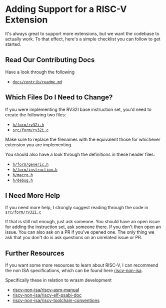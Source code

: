# Adding Support for a RISC-V Extension

It's always great to support more extensions, but we want the codebase to
actually work. To that effect, here's a simple checklist you can follow to get
started.

## Read Our Contributing Docs

Have a look through the following
* [`docs/contrib/readme.md`](./readme.md)

## Which Files Do I Need to Change?

If you were implementing the RV32I base instruction set, you'd need to create
the following two files:
* [`h/form/rv32i.h`](https://github.com/cyuria/wrasm/h/form/rv32i.h)
* [`src/form/rv32i.c`](https://github.com/cyuria/wrasm/src/form/rv32i.c)

Make sure to replace the filenames with the equivalent those for whichever
extension you are implementing.

You should also have a look through the definitions in these header files:
* [`h/form/generic.h`](https://github.com/cyuria/wrasm/h/form/generic.h)
* [`h/form/instruction.h`](https://github.com/cyuria/wrasm/h/form/instruction.h)
* [`h/macro.h`](https://github.com/cyuria/wrasm/h/macro.h)
* [`h/debug.h`](https://github.com/cyuria/wrasm/h/debug.h)

## I Need More Help

If you need more help, I strongly suggest reading through the code in
[`src/form/rv32i.c`](https://github.com/cyuria/wrasm/src/form/rv32i.c.)

If that is still not enough, just ask someone. You should have an open issue
for adding the instruction set, ask someone there. If you don't then open an
issue. You can also ask on a PR if you've opened one. The only thing we ask
that you don't do is ask questions on an unrelated issue or PR.

## Further Resources

If you want some more resources to learn about RISC-V, I can recommend the non
ISA specifications, which can be found here [riscv-non-isa][2].

Specifically these in relation to wrasm development
* [riscv-non-isa/riscv-asm-manual](https://github.com/riscv-non-isa/riscv-asm-manual)
* [riscv-non-isa/riscv-elf-psabi-doc](https://github.com/riscv-non-isa/riscv-elf-psabi-doc)
* [riscv-non-isa/riscv-toolchain-conventions](https://github.com/riscv-non-isa/riscv-toolchain-conventions)

[2]: https://github.com/riscv-non-isa
